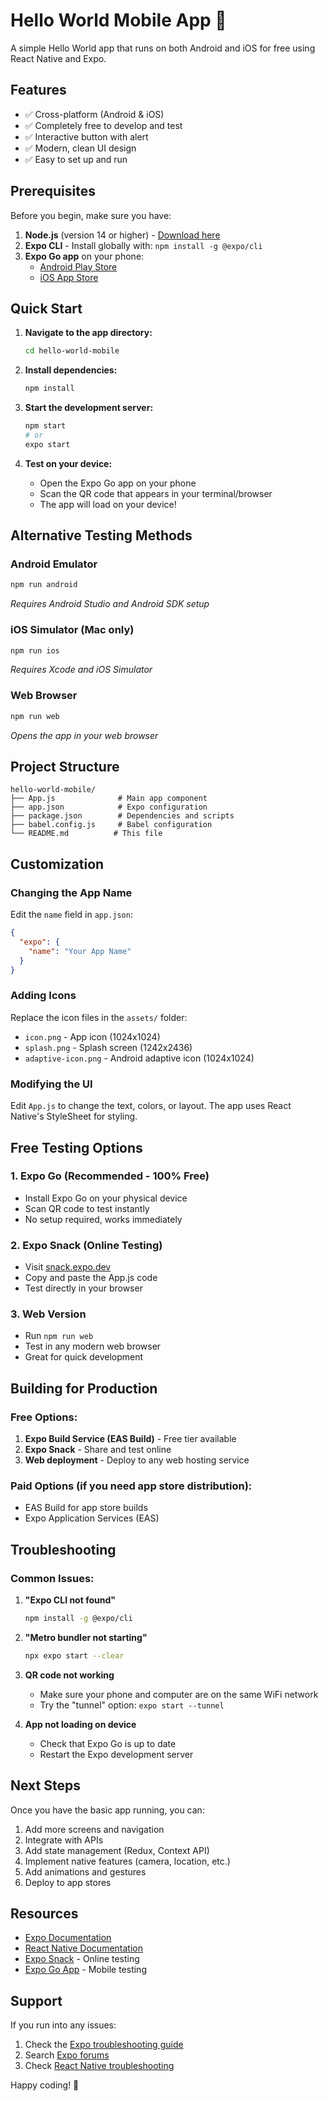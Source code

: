 # Hello World Mobile App 📱

A simple Hello World app that runs on both Android and iOS for free using React Native and Expo.

## Features

- ✅ Cross-platform (Android & iOS)
- ✅ Completely free to develop and test
- ✅ Interactive button with alert
- ✅ Modern, clean UI design
- ✅ Easy to set up and run

## Prerequisites

Before you begin, make sure you have:

1. **Node.js** (version 14 or higher) - [Download here](https://nodejs.org/)
2. **Expo CLI** - Install globally with: `npm install -g @expo/cli`
3. **Expo Go app** on your phone:
   - [Android Play Store](https://play.google.com/store/apps/details?id=host.exp.exponent)
   - [iOS App Store](https://apps.apple.com/app/expo-go/id982107779)

## Quick Start

1. **Navigate to the app directory:**
   ```bash
   cd hello-world-mobile
   ```

2. **Install dependencies:**
   ```bash
   npm install
   ```

3. **Start the development server:**
   ```bash
   npm start
   # or
   expo start
   ```

4. **Test on your device:**
   - Open the Expo Go app on your phone
   - Scan the QR code that appears in your terminal/browser
   - The app will load on your device!

## Alternative Testing Methods

### Android Emulator
```bash
npm run android
```
*Requires Android Studio and Android SDK setup*

### iOS Simulator (Mac only)
```bash
npm run ios
```
*Requires Xcode and iOS Simulator*

### Web Browser
```bash
npm run web
```
*Opens the app in your web browser*

## Project Structure

```
hello-world-mobile/
├── App.js              # Main app component
├── app.json            # Expo configuration
├── package.json        # Dependencies and scripts
├── babel.config.js     # Babel configuration
└── README.md          # This file
```

## Customization

### Changing the App Name
Edit the `name` field in `app.json`:
```json
{
  "expo": {
    "name": "Your App Name"
  }
}
```

### Adding Icons
Replace the icon files in the `assets/` folder:
- `icon.png` - App icon (1024x1024)
- `splash.png` - Splash screen (1242x2436)
- `adaptive-icon.png` - Android adaptive icon (1024x1024)

### Modifying the UI
Edit `App.js` to change the text, colors, or layout. The app uses React Native's StyleSheet for styling.

## Free Testing Options

### 1. Expo Go (Recommended - 100% Free)
- Install Expo Go on your physical device
- Scan QR code to test instantly
- No setup required, works immediately

### 2. Expo Snack (Online Testing)
- Visit [snack.expo.dev](https://snack.expo.dev)
- Copy and paste the App.js code
- Test directly in your browser

### 3. Web Version
- Run `npm run web`
- Test in any modern web browser
- Great for quick development

## Building for Production

### Free Options:
1. **Expo Build Service (EAS Build)** - Free tier available
2. **Expo Snack** - Share and test online
3. **Web deployment** - Deploy to any web hosting service

### Paid Options (if you need app store distribution):
- EAS Build for app store builds
- Expo Application Services (EAS)

## Troubleshooting

### Common Issues:

1. **"Expo CLI not found"**
   ```bash
   npm install -g @expo/cli
   ```

2. **"Metro bundler not starting"**
   ```bash
   npx expo start --clear
   ```

3. **QR code not working**
   - Make sure your phone and computer are on the same WiFi network
   - Try the "tunnel" option: `expo start --tunnel`

4. **App not loading on device**
   - Check that Expo Go is up to date
   - Restart the Expo development server

## Next Steps

Once you have the basic app running, you can:

1. Add more screens and navigation
2. Integrate with APIs
3. Add state management (Redux, Context API)
4. Implement native features (camera, location, etc.)
5. Add animations and gestures
6. Deploy to app stores

## Resources

- [Expo Documentation](https://docs.expo.dev/)
- [React Native Documentation](https://reactnative.dev/)
- [Expo Snack](https://snack.expo.dev/) - Online testing
- [Expo Go App](https://expo.dev/client) - Mobile testing

## Support

If you run into any issues:
1. Check the [Expo troubleshooting guide](https://docs.expo.dev/troubleshooting/)
2. Search [Expo forums](https://forums.expo.dev/)
3. Check [React Native troubleshooting](https://reactnative.dev/docs/troubleshooting)

Happy coding! 🚀
